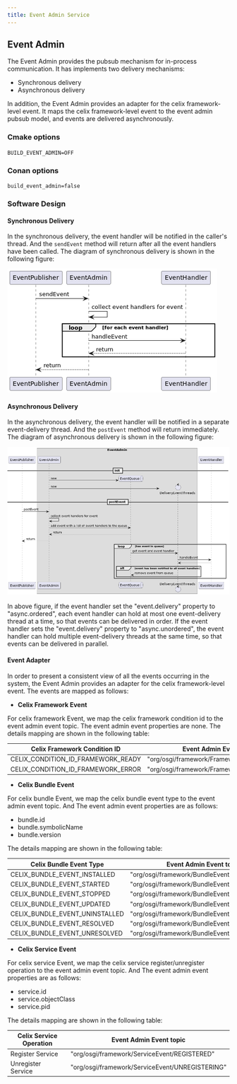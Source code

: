 ```yaml
---
title: Event Admin Service
---
```


<!--
Licensed to the Apache Software Foundation (ASF) under one or more
contributor license agreements.  See the NOTICE file distributed with
this work for additional information regarding copyright ownership.
The ASF licenses this file to You under the Apache License, Version 2.0
(the "License"); you may not use this file except in compliance with
the License.  You may obtain a copy of the License at
   
    http://www.apache.org/licenses/LICENSE-2.0

Unless required by applicable law or agreed to in writing, software
distributed under the License is distributed on an "AS IS" BASIS,
WITHOUT WARRANTIES OR CONDITIONS OF ANY KIND, either express or implied.
See the License for the specific language governing permissions and
limitations under the License.
-->

## Event Admin

The Event Admin provides the pubsub mechanism for in-process communication. It has implements two delivery mechanisms:
- Synchronous delivery
- Asynchronous delivery

In addition, the Event Admin provides an adapter for the celix framework-level event. It maps the celix framework-level event to the
event admin pubsub model, and events are delivered asynchronously.

### Cmake options

    BUILD_EVENT_ADMIN=OFF

### Conan options

    build_event_admin=false

### Software Design

#### Synchronous Delivery

In the synchronous delivery, the event handler will be notified in the caller's thread. And the `sendEvent` method will return after all the event handlers have been called.
The diagram of synchronous delivery is shown in the following figure:

![sync_delivery_seq.png](diagrams/sync_delivery_seq.png)

#### Asynchronous Delivery

In the asynchronous delivery, the event handler will be notified in a separate event-delivery thread. And the `postEvent` method will return immediately.
The diagram of asynchronous delivery is shown in the following figure:

![sync_delivery_seq.png](diagrams/async_delivery_seq.png)

In above figure, if the event handler set the "event.delivery" property to "async.ordered", each event handler can hold 
at most one event-delivery thread at a time, so that events can be delivered in order. If the event handler sets the 
"event.delivery" property to "async.unordered", the event handler can hold multiple event-delivery threads at the same 
time, so that events can be delivered in parallel.


#### Event Adapter

In order to present a consistent view of all the events occurring in the system, the Event Admin provides an adapter for the celix framework-level event.
The events are mapped as follows:

- **Celix Framework Event**

For celix framework Event, we map the celix framework condition id to the event admin event topic. The event admin event properties are none.
The details mapping are shown in the following table:

| Celix Framework Condition ID       | Event Admin Event topic                     |
|------------------------------------|---------------------------------------------|
| CELIX_CONDITION_ID_FRAMEWORK_READY | "org/osgi/framework/FrameworkEvent/STARTED" |
| CELIX_CONDITION_ID_FRAMEWORK_ERROR | "org/osgi/framework/FrameworkEvent/ERROR"   |

- **Celix Bundle Event**

For celix bundle Event, we map the celix bundle event type to the event admin event topic. And The event admin event properties are as follows:
- bundle.id
- bundle.symbolicName
- bundle.version

The details mapping are shown in the following table:

| Celix Bundle Event Type        | Event Admin Event topic                      |
|--------------------------------|----------------------------------------------|
| CELIX_BUNDLE_EVENT_INSTALLED   | "org/osgi/framework/BundleEvent/INSTALLED"   |
| CELIX_BUNDLE_EVENT_STARTED     | "org/osgi/framework/BundleEvent/STARTED"     |
| CELIX_BUNDLE_EVENT_STOPPED     | "org/osgi/framework/BundleEvent/STOPPED"     |
| CELIX_BUNDLE_EVENT_UPDATED     | "org/osgi/framework/BundleEvent/UPDATED"     |
| CELIX_BUNDLE_EVENT_UNINSTALLED | "org/osgi/framework/BundleEvent/UNINSTALLED" |
| CELIX_BUNDLE_EVENT_RESOLVED    | "org/osgi/framework/BundleEvent/RESOLVED"    |
| CELIX_BUNDLE_EVENT_UNRESOLVED  | "org/osgi/framework/BundleEvent/UNRESOLVED"  |

- **Celix Service Event**

For celix service Event, we map the celix service register/unregister operation to the event admin event topic. And The event admin event properties are as follows:
- service.id
- service.objectClass
- service.pid

The details mapping are shown in the following table:

| Celix Service Operation | Event Admin Event topic                         |
|-------------------------|-------------------------------------------------|
| Register Service        | "org/osgi/framework/ServiceEvent/REGISTERED"    |
| Unregister Service      | "org/osgi/framework/ServiceEvent/UNREGISTERING" |